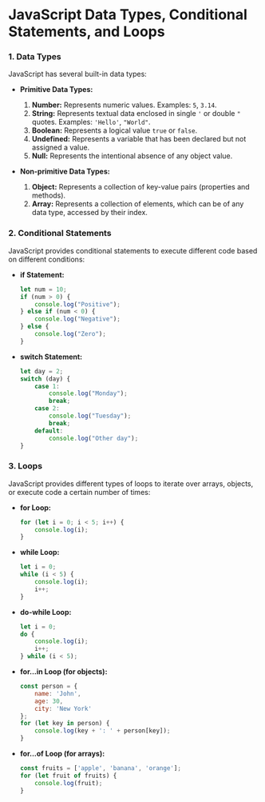 # JavaScript Data Types, Conditional Statements, and Loops
### 1. Data Types
JavaScript has several built-in data types:
- **Primitive Data Types:**
  1. **Number:** Represents numeric values. Examples: `5`, `3.14`.
  2. **String:** Represents textual data enclosed in single `'` or double `"` quotes. Examples: `'Hello'`, `"World"`.
  3. **Boolean:** Represents a logical value `true` or `false`.
  4. **Undefined:** Represents a variable that has been declared but not assigned a value.
  5. **Null:** Represents the intentional absence of any object value.

- **Non-primitive Data Types:**
  1. **Object:** Represents a collection of key-value pairs (properties and methods).
  2. **Array:** Represents a collection of elements, which can be of any data type, accessed by their index.

### 2. Conditional Statements
JavaScript provides conditional statements to execute different code based on different conditions:

- **if Statement:**
  ```javascript
  let num = 10;
  if (num > 0) {
      console.log("Positive");
  } else if (num < 0) {
      console.log("Negative");
  } else {
      console.log("Zero");
  }
  ```
- **switch Statement:**
  ```javascript
  let day = 2;
  switch (day) {
      case 1:
          console.log("Monday");
          break;
      case 2:
          console.log("Tuesday");
          break;
      default:
          console.log("Other day");
  }
  ```

### 3. Loops
JavaScript provides different types of loops to iterate over arrays, objects, or execute code a certain number of times:
- **for Loop:**
  ```javascript
  for (let i = 0; i < 5; i++) {
      console.log(i);
  }
  ```
- **while Loop:**
  ```javascript
  let i = 0;
  while (i < 5) {
      console.log(i);
      i++;
  }
  ```
- **do-while Loop:**
  ```javascript
  let i = 0;
  do {
      console.log(i);
      i++;
  } while (i < 5);
  ```
- **for...in Loop (for objects):**
  ```javascript
  const person = {
      name: 'John',
      age: 30,
      city: 'New York'
  };
  for (let key in person) {
      console.log(key + ': ' + person[key]);
  }
  ```
- **for...of Loop (for arrays):**
  ```javascript
  const fruits = ['apple', 'banana', 'orange'];
  for (let fruit of fruits) {
      console.log(fruit);
  }
  ```
